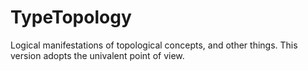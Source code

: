 # TypeTopology
Logical manifestations of topological concepts, and other things. This version adopts the univalent point of view.
